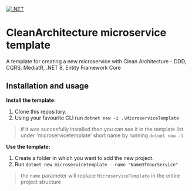 [![.NET](https://github.com/iongritco/CleanArchitecture-MicroserviceTemplate/actions/workflows/dotnet.yml/badge.svg)](https://github.com/iongritco/CleanArchitecture-MicroserviceTemplate/actions/workflows/dotnet.yml)

# CleanArchitecture microservice template
A template for creating a new microservice with Clean Architecture - DDD, CQRS, MediatR, .NET 8, Entity Framework Core


**Installation and usage**
----------------
**Install the template:**
1. Clone this repository.
2. Using your favourite CLI run `dotnet new -i .\MicroserviceTemplate`
> if it was succesfully installed then you can see it in the template list under 'microservicetemplate' short name by running `dotnet new -l`

**Use the template:**
1. Create a folder in which you want to add the new project.
2. Run `dotnet new microservicetemplate --name "NameOfYourService"`
> the `name` parameter will replace `MicroserviceTemplate` in the entire project structure


